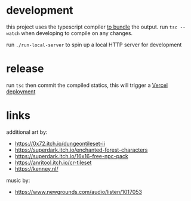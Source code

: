 # development
this project uses the typescript compiler [to bundle](https://mattallan.me/posts/modern-javascript-without-a-bundler/) the output. run `tsc --watch` when developing to compile on any changes.

run `./run-local-server` to spin up a local HTTP server for development

# release
run `tsc` then commit the compiled statics, this will trigger a [Vercel deployment](https://vercel.com/tylerbonnell/quest/deployments)

# links
additional art by:
* https://0x72.itch.io/dungeontileset-ii
* https://superdark.itch.io/enchanted-forest-characters 
* https://superdark.itch.io/16x16-free-npc-pack
* https://anritool.itch.io/cr-tileset
* https://kenney.nl/

music by:
* https://www.newgrounds.com/audio/listen/1017053